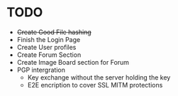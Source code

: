 # TODO
- ~~Create Good File hashing~~
- Finish the Login Page
- Create User profiles
- Create Forum Section
- Create Image Board section for Forum
- PGP intergration
	- Key exchange without the server holding the key
	- E2E encription to cover SSL MITM protections